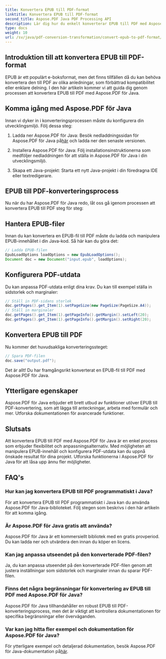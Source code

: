 ```yaml
---
title: Konvertera EPUB till PDF-format
linktitle: Konvertera EPUB till PDF-format
second_title: Aspose.PDF Java PDF Processing API
description: Lär dig hur du enkelt konverterar EPUB till PDF med Aspose.PDF för Java. Vår steg-för-steg-guide förenklar konvertering av EPUB till PDF.
type: docs
weight: 10
url: /sv/java/pdf-conversion-transformation/convert-epub-to-pdf-format/
---
```


## Introduktion till att konvertera EPUB till PDF-format

EPUB är ett populärt e-boksformat, men det finns tillfällen då du kan behöva konvertera den till PDF av olika anledningar, som förbättrad kompatibilitet eller enklare delning. I den här artikeln kommer vi att guida dig genom processen att konvertera EPUB till PDF med Aspose.PDF för Java.

## Komma igång med Aspose.PDF för Java

Innan vi dyker in i konverteringsprocessen måste du konfigurera din utvecklingsmiljö. Följ dessa steg:

1. Ladda ner Aspose.PDF för Java: Besök nedladdningssidan för Aspose.PDF för Java på[här](https://releases.aspose.com/pdf/java/) och ladda ner den senaste versionen.

2. Installera Aspose.PDF för Java: Följ installationsinstruktionerna som medföljer nedladdningen för att ställa in Aspose.PDF för Java i din utvecklingsmiljö.

3. Skapa ett Java-projekt: Starta ett nytt Java-projekt i din föredragna IDE eller textredigerare.

## EPUB till PDF-konverteringsprocess

Nu när du har Aspose.PDF för Java redo, låt oss gå igenom processen att konvertera EPUB till PDF steg för steg:

## Hantera EPUB-filer

Innan du kan konvertera en EPUB-fil till PDF måste du ladda och manipulera EPUB-innehållet i din Java-kod. Så här kan du göra det:

```java
// Ladda EPUB-filen
EpubLoadOptions loadOptions = new EpubLoadOptions();
Document doc = new Document("input.epub", loadOptions);
```

## Konfigurera PDF-utdata

Du kan anpassa PDF-utdata enligt dina krav. Du kan till exempel ställa in sidstorlek och marginaler:

```java
// Ställ in PDF-sidans storlek
doc.getPages().get_Item(1).setPageSize(new PageSize(PageSize.A4));
// Ställ in marginaler
doc.getPages().get_Item(1).getPageInfo().getMargin().setLeft(20);
doc.getPages().get_Item(1).getPageInfo().getMargin().setRight(20);
```

## Konvertera EPUB till PDF

Nu kommer det huvudsakliga konverteringssteget:

```java
// Spara PDF-filen
doc.save("output.pdf");
```

Det är allt! Du har framgångsrikt konverterat en EPUB-fil till PDF med Aspose.PDF för Java.

## Ytterligare egenskaper

Aspose.PDF för Java erbjuder ett brett utbud av funktioner utöver EPUB till PDF-konvertering, som att lägga till anteckningar, arbeta med formulär och mer. Utforska dokumentationen för avancerade funktioner.

## Slutsats

Att konvertera EPUB till PDF med Aspose.PDF för Java är en enkel process som erbjuder flexibilitet och anpassningsalternativ. Med möjligheten att manipulera EPUB-innehåll och konfigurera PDF-utdata kan du uppnå önskade resultat för dina projekt. Utforska funktionerna i Aspose.PDF för Java för att låsa upp ännu fler möjligheter.

## FAQ's

### Hur kan jag konvertera EPUB till PDF programmatiskt i Java?

För att konvertera EPUB till PDF programmatiskt i Java kan du använda Aspose.PDF för Java-biblioteket. Följ stegen som beskrivs i den här artikeln för att komma igång.

### Är Aspose.PDF för Java gratis att använda?

Aspose.PDF för Java är ett kommersiellt bibliotek med en gratis provperiod. Du kan ladda ner och utvärdera den innan du köper en licens.

### Kan jag anpassa utseendet på den konverterade PDF-filen?

Ja, du kan anpassa utseendet på den konverterade PDF-filen genom att justera inställningar som sidstorlek och marginaler innan du sparar PDF-filen.

### Finns det några begränsningar för konvertering av EPUB till PDF med Aspose.PDF för Java?

Aspose.PDF för Java tillhandahåller en robust EPUB till PDF-konverteringsprocess, men det är viktigt att kontrollera dokumentationen för specifika begränsningar eller överväganden.

### Var kan jag hitta fler exempel och dokumentation för Aspose.PDF för Java?

 För ytterligare exempel och detaljerad dokumentation, besök Aspose.PDF för Java-dokumentation på[här](https://reference.aspose.com/pdf/java/).